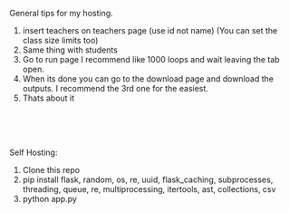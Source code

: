 General tips for my hosting.
1. insert teachers on teachers page (use id not name) (You can set the class size limits too)
2. Same thing with students
3. Go to run page I recommend like 1000 loops and wait leaving the tab open.
4. When its done you can go to the download page and download the outputs. I recommend the 3rd one for the easiest.
5. Thats about it


<br>
<br>
<br>




Self Hosting:
1. Clone this repo
2. pip install flask, random, os, re, uuid, flask_caching, subprocesses, threading, queue, re, multiprocessing, itertools, ast, collections, csv
3. python app.py
